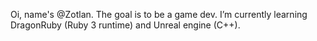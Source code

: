 Oi, name's @Zotlan.
The goal is to be a game dev.
I’m currently learning DragonRuby (Ruby 3 runtime) and Unreal engine (C++).

<!---
Zotlan/Zotlan is a ✨ special ✨ repository because its `README.md` (this file) appears on your GitHub profile.
You can click the Preview link to take a look at your changes.
--->
